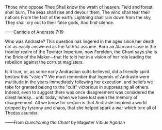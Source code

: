 Those who oppose Thee
Shall know the wrath of heaven.
Field and forest shall burn,
The seas shall rise and devour them,
The wind shall tear their nations
From the fact of the earth.
Lightning shall rain down from the sky,
They shall cry out to their false gods,
And find silence.

——Canticle of Andraste 7:19

Who was Andraste? This question has lingered in the ages since her death, not as easily answered as the faithful assume. Born an Alamarri slave in the frontier realm of the Tevinter Imperium, now Ferelden, the Chant says she is the Bride of the Maker—that He told her in a vision of her role leading the rebellion against the corrupt magisters.

Is it true, or, as some early Andrastian cults believed, did a friendly spirit bestow this "vision"? We must remember that legends of Andraste were multitude in the years immediately following her execution, and beliefs we take for granted belong to the "cult" victorious in suppressing all others. Indeed, even to suggest there was once disagreement was considered the direst heresy... until today, when we have lost even the memory of disagreement. All we know for certain is that Andraste inspired a world gripped by tyranny and chaos, that she helped spark a war which tore all of Thedas asunder.

——From <i> Questioning the Chant </i> by Magister Vibius Agorian
